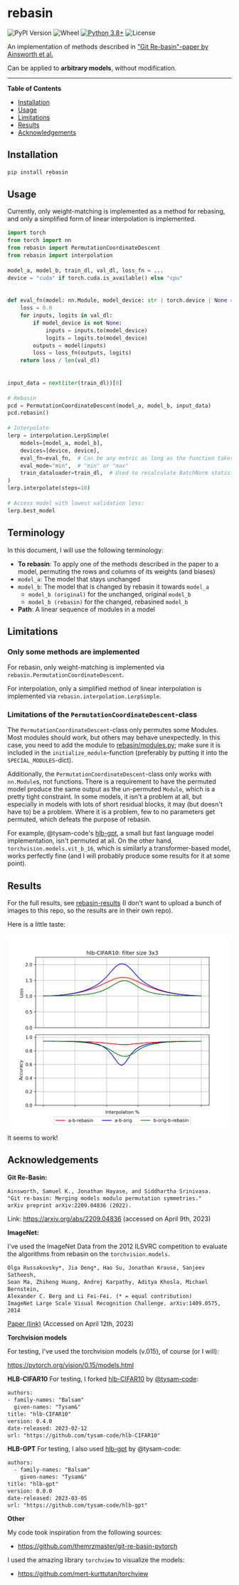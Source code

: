 # rebasin

![PyPI Version](https://img.shields.io/pypi/v/rebasin)
![Wheel](https://img.shields.io/pypi/wheel/rebasin)
[![Python 3.8+](https://img.shields.io/badge/Python-3.8+-blue.svg)](https://www.python.org/downloads/release/python-370/)
![License](https://img.shields.io/github/license/snimu/rebasin)

An implementation of methods described in 
["Git Re-basin"-paper by Ainsworth et al.](https://arxiv.org/abs/2209.04836)

Can be applied to **arbitrary models**, without modification.

---

**Table of Contents**

- [Installation](#installation)
- [Usage](#usage)
- [Limitations](#limitations)
- [Results](#results)
- [Acknowledgements](#acknowledgements)

## Installation
```bash
pip install rebasin
```

## Usage

Currently, only weight-matching is implemented as a method for rebasing, 
and only a simplified form of linear interpolation is implemented.

```python
import torch
from torch import nn
from rebasin import PermutationCoordinateDescent
from rebasin import interpolation

model_a, model_b, train_dl, val_dl, loss_fn = ...
device = "cuda" if torch.cuda.is_available() else "cpu"


def eval_fn(model: nn.Module, model_device: str | torch.device | None = None) -> float:
    loss = 0.0
    for inputs, logits in val_dl:
        if model_device is not None:
            inputs = inputs.to(model_device)
            logits = logits.to(model_device)
        outputs = model(inputs)
        loss = loss_fn(outputs, logits)
    return loss / len(val_dl)


input_data = next(iter(train_dl))[0]

# Rebasin
pcd = PermutationCoordinateDescent(model_a, model_b, input_data)
pcd.rebasin()

# Interpolate
lerp = interpolation.LerpSimple(
    models=[model_a, model_b],
    devices=[device, device],
    eval_fn=eval_fn,  # Can be any metric as long as the function takes a model and a device
    eval_mode="min",  # "min" or "max"
    train_dataloader=train_dl,  # Used to recalculate BatchNorm statistics; optional
)
lerp.interpolate(steps=10)

# Access model with lowest validation loss:
lerp.best_model
```

## Terminology

In this document, I will use the following terminology:

- **To rebasin**: To apply one of the methods described in the paper to a model,
    permuting the rows and columns of its weights (and biases)
- `model_a`: The model that stays unchanged
- `model_b`: The model that is changed by rebasin it towards `model_a`
    - `model_b (original)` for the unchanged, original `model_b`
    - `model_b (rebasin)` for the changed, rebasined `model_b`
- **Path**: A linear sequence of modules in a model

## Limitations

### Only some methods are implemented

For rebasin, only weight-matching is implemented via `rebasin.PermutationCoordinateDescent`.

For interpolation, only a simplified method of linear interpolation is implemented 
via `rebasin.interpolation.LerpSimple`.

### Limitations of the `PermutationCoordinateDescent`-class

The `PermutationCoordinateDescent`-class only permutes some Modules. 
Most modules should work, but others may behave unexpectedly. In this case, 
you need to add the module to [rebasin/modules.py](rebasin/modules.py);
make sure it is included in the `initialize_module`-function 
(preferably by putting it into the `SPECIAL_MODULES`-dict).

Additionally, the `PermutationCoordinateDescent`-class only works with
`nn.Module`s, not functions. There is a requirement to have the permuted model
produce the same output as the un-permuted `Module`, which is a pretty 
tight constraint. In some models, it isn't a problem at all, but especially in 
models with lots of short residual blocks, it may (but doesn't have to) be a problem.
Where it is a problem, few to no parameters get permuted, which defeats the purpose of rebasin.

For example, @tysam-code's [hlb-gpt](https://github.com/tysam-code/hlb-gpt), a small but fast
language model implementation, isn't permuted at all. On the other hand,
`torchvision.models.vit_b_16`, which is similarly a transformer-based model,
works perfectly fine (and I will probably produce some results for it at some point).

## Results

For the full results, see [rebasin-results](https://github.com/snimu/rebasin-results)
(I don't want to upload a bunch of images to this repo, so the results are in their own repo).

Here is a little taste:

<p align="center">
    <img
        src="https://github.com/snimu/rebasin-results/blob/main/hlb-CIFAR10/3x3-plot.png"
        alt="hlb-CIFAR10: losses and accuracies of the model"
        width="600"
    />
</p>

It seems to work!

## Acknowledgements

**Git Re-Basin:**

```
Ainsworth, Samuel K., Jonathan Hayase, and Siddhartha Srinivasa. 
"Git re-basin: Merging models modulo permutation symmetries." 
arXiv preprint arXiv:2209.04836 (2022).
```

Link: https://arxiv.org/abs/2209.04836 (accessed on April 9th, 2023)


**ImageNet:**

I've used the ImageNet Data from the 2012 ILSVRC competition to evaluate 
the algorithms from rebasin on the `torchvision.models`.

```
Olga Russakovsky*, Jia Deng*, Hao Su, Jonathan Krause, Sanjeev Satheesh, 
Sean Ma, Zhiheng Huang, Andrej Karpathy, Aditya Khosla, Michael Bernstein, 
Alexander C. Berg and Li Fei-Fei. (* = equal contribution) 
ImageNet Large Scale Visual Recognition Challenge. arXiv:1409.0575, 2014
```

[Paper (link)](https://arxiv.org/abs/1409.0575) (Accessed on April 12th, 2023)


**Torchvision models**

For testing, I've used the torchvision models (v.015), of course (or I will): 

https://pytorch.org/vision/0.15/models.html

**HLB-CIFAR10**
For testing, I forked [hlb-CIFAR10](https://github.com/tysam-code/hlb-CIFAR10) 
by [@tysam-code](https://github.com/tysam-code):

    authors:
    - family-names: "Balsam"
      given-names: "Tysam&"
    title: "hlb-CIFAR10"
    version: 0.4.0
    date-released: 2023-02-12
    url: "https://github.com/tysam-code/hlb-CIFAR10"

**HLB-GPT**
For testing, I also used [hlb-gpt](https://github.com/tysam-code/hlb-gpt) by @tysam-code: 

    authors:
      - family-names: "Balsam"
        given-names: "Tysam&"
    title: "hlb-gpt"
    version: 0.0.0
    date-released: 2023-03-05
    url: "https://github.com/tysam-code/hlb-gpt"


**Other**

My code took inspiration from the following sources:

- https://github.com/themrzmaster/git-re-basin-pytorch

I used the amazing library `torchview` to visualize the models:

- https://github.com/mert-kurttutan/torchview

